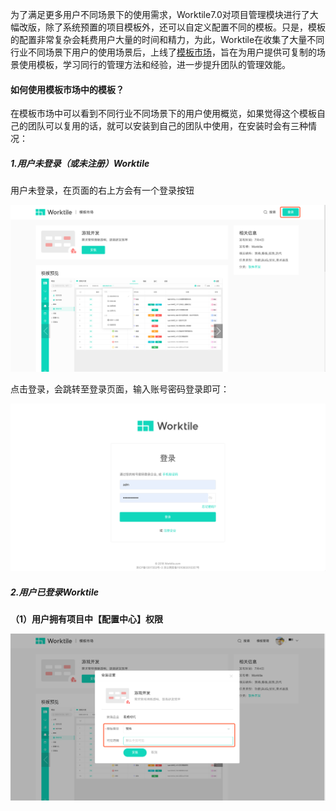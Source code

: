 为了满足更多用户不同场景下的使用需求，Worktile7.0对项目管理模块进行了大幅改版，除了系统预置的项目模板外，还可以自定义配置不同的模板。只是，模板的配置非常复杂会耗费用户大量的时间和精力，为此，Worktile在收集了大量不同行业不同场景下用户的使用场景后，上线了[模板市场](https://apps.worktile.com/templates)，旨在为用户提供可复制的场景使用模板，学习同行的管理方法和经验，进一步提升团队的管理效能。
#### 如何使用模板市场中的模板？
在模板市场中可以看到不同行业不同场景下的用户使用概览，如果觉得这个模板自己的团队可以复用的话，就可以安装到自己的团队中使用，在安装时会有三种情况：
##### 1.用户未登录（或未注册）Worktile
用户未登录，在页面的右上方会有一个登录按钮

![](/assets/1-登录.png)

点击登录，会跳转至登录页面，输入账号密码登录即可：

![](/assets/2-登录页面.png)

##### 2.用户已登录Worktile
**（1）用户拥有项目中【配置中心】权限**

![](/assets/4-安装模板.png)









